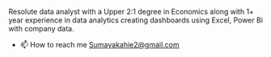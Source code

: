 Resolute data analyst with a Upper 2:1 degree in Economics along with 1+ year experience in data analytics creating dashboards using Excel, Power Bi with company data.
- 📫 How to reach me Sumayakahie2@gmail.com

<!---
SumayaKahie/SumayaKahie is a ✨ special ✨ repository because its `README.md` (this file) appears on your GitHub profile.
You can click the Preview link to take a look at your changes.
--->
